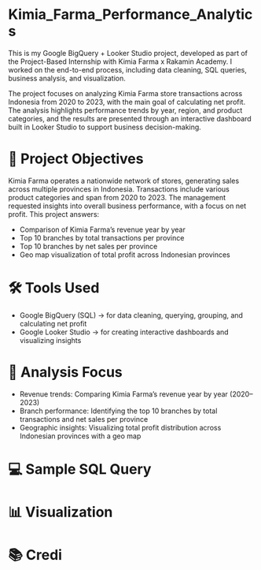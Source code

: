 # Kimia_Farma_Performance_Analytics
This is my Google BigQuery + Looker Studio project, developed as part of the Project-Based Internship with Kimia Farma x Rakamin Academy. I worked on the end-to-end process, including data cleaning, SQL queries, business analysis, and visualization.

The project focuses on analyzing Kimia Farma store transactions across Indonesia from 2020 to 2023, with the main goal of calculating net profit. The analysis highlights performance trends by year, region, and product categories, and the results are presented through an interactive dashboard built in Looker Studio to support business decision-making.
# 🎯 Project Objectives
Kimia Farma operates a nationwide network of stores, generating sales across multiple provinces in Indonesia. Transactions include various product categories and span from 2020 to 2023. The management requested insights into overall business performance, with a focus on net profit. This project answers:
- Comparison of Kimia Farma’s revenue year by year
- Top 10 branches by total transactions per province
- Top 10 branches by net sales per province
- Geo map visualization of total profit across Indonesian provinces
# 🛠️ Tools Used
- Google BigQuery (SQL) → for data cleaning, querying, grouping, and calculating net profit
- Google Looker Studio → for creating interactive dashboards and visualizing insights
# 🔎 Analysis Focus
- Revenue trends: Comparing Kimia Farma’s revenue year by year (2020–2023)
- Branch performance: Identifying the top 10 branches by total transactions and net sales per province
- Geographic insights: Visualizing total profit distribution across Indonesian provinces with a geo map
# 💻 Sample SQL Query
# 📊 Visualization
# 📚 Credi
